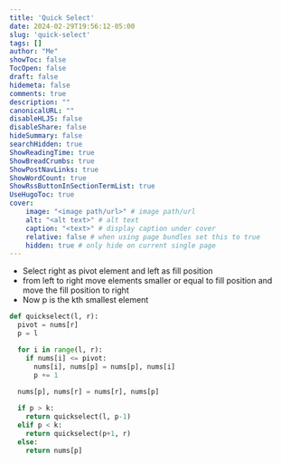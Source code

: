 ```yaml
---
title: 'Quick Select'
date: 2024-02-29T19:56:12-05:00
slug: 'quick-select'
tags: []
author: "Me"
showToc: false
TocOpen: false
draft: false
hidemeta: false
comments: true
description: ""
canonicalURL: ""
disableHLJS: false
disableShare: false
hideSummary: false
searchHidden: true
ShowReadingTime: true
ShowBreadCrumbs: true
ShowPostNavLinks: true
ShowWordCount: true
ShowRssButtonInSectionTermList: true
UseHugoToc: true
cover:
    image: "<image path/url>" # image path/url
    alt: "<alt text>" # alt text
    caption: "<text>" # display caption under cover
    relative: false # when using page bundles set this to true
    hidden: true # only hide on current single page
---
```


- Select right as pivot element and left as fill position
- from left to right move elements smaller or equal to fill position and move the fill position to right
- Now p is the kth smallest element

```python
def quickselect(l, r):
  pivot = nums[r]
  p = l

  for i in range(l, r):
    if nums[i] <= pivot:
      nums[i], nums[p] = nums[p], nums[i]
      p += 1
    
  nums[p], nums[r] = nums[r], nums[p]

  if p > k:
    return quickselect(l, p-1)
  elif p < k:
    return quickselect(p+1, r)
  else:
    return nums[p]
```
